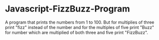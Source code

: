 # Javascript-FizzBuzz-Program
A program that prints the numbers from 1 to 100. But for multiplies of three print "fizz" instead of the number and for the multiples of five print "Buzz" for number which are multiplied of both three and five print "FizzBuzz".
